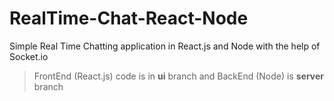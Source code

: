 # RealTime-Chat-React-Node
Simple Real Time Chatting application in React.js and Node with the help of Socket.io


> FrontEnd (React.js) code is in **ui** branch 
and 
> BackEnd (Node) is **server** branch
